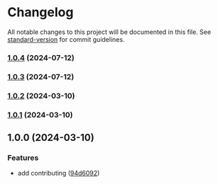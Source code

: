 # Changelog

All notable changes to this project will be documented in this file. See [standard-version](https://github.com/conventional-changelog/standard-version) for commit guidelines.

### [1.0.4](https://github.com/neverovski/nodejs-eslint-prettier-husky/compare/v1.0.3...v1.0.4) (2024-07-12)

### [1.0.3](https://github.com/neverovski/nodejs-eslint-prettier-husky/compare/v1.0.2...v1.0.3) (2024-07-12)

### [1.0.2](https://github.com/neverovski/nodejs-eslint-prettier-husky/compare/v1.0.1...v1.0.2) (2024-03-10)

### [1.0.1](https://github.com/neverovski/nodejs-eslint-prettier-husky/compare/v1.0.0...v1.0.1) (2024-03-10)

## 1.0.0 (2024-03-10)


### Features

* add contributing ([94d6092](https://github.com/neverovski/nodejs-eslint-prettier-husky/commit/94d6092c05a582f7fda21d6d0c07666c7a3d473a))

